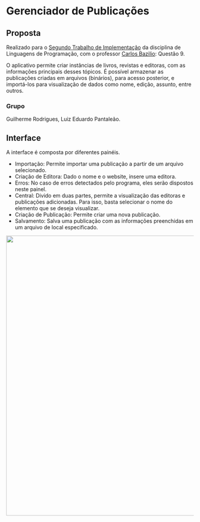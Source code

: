 # Gerenciador de Publicações
<h2>Proposta</h2>
<p>Realizado para o <a href="https://github.com/carlosbazilio/trabalho_lp">Segundo Trabalho de Implementação</a> da disciplina de Linguagens de Programação, com o professor <a href="https://github.com/carlosbazilio">Carlos Bazilio</a>: Questão 9.</p>
<p>O aplicativo permite criar instâncias de livros, revistas e editoras, com as informações principais desses tópicos. É possível armazenar as publicações criadas em arquivos (binários), para acesso posterior, e importá-los para visualização de dados como nome, edição, assunto, entre outros.</p>
<h3>Grupo</h3>
<p>Guilherme Rodrigues, Luiz Eduardo Pantaleão.</p>
<h2>Interface</h2>
A interface é composta por diferentes painéis.
<ul>
  <li>Importação: Permite importar uma publicação a partir de um arquivo selecionado.</li>
  <li>Criação de Editora: Dado o nome e o website, insere uma editora.</li>
  <li>Erros: No caso de erros detectados pelo programa, eles serão dispostos neste painel.</li>
  <li>Central: Divido em duas partes, permite a visualização das editoras e publicações adicionadas. Para isso, basta selecionar o nome do elemento que se deseja visualizar.</li>
  <li>Criação de Publicação: Permite criar uma nova publicação.</li>
  <li>Salvamento: Salva uma publicação com as informações preenchidas em um arquivo de local especificado.</li>
</ul> 
<img src="https://github.com/guirque/GerenciadorDePublicacoes/assets/111164179/d8847810-b3be-4ee5-ae78-d5f7c3acce14" width="750">
